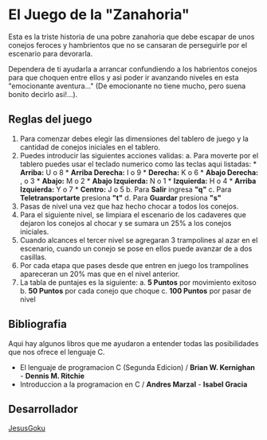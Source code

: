 # El Juego de la "Zanahoria"
Esta es la triste historia de una pobre zanahoria que debe escapar de unos conejos feroces y hambrientos que no se cansaran de perseguirle por el escenario para devorarla.

Dependera de ti ayudarla a arrancar confundiendo a los habrientos conejos para que choquen entre ellos y asi poder ir avanzando niveles en esta "emocionante aventura…" (De emocionante no tiene mucho, pero suena bonito decirlo asi!…).

## Reglas del juego
1. Para comenzar debes elegir las dimensiones del tablero de juego y la cantidad de conejos iniciales en el tablero.
2. Puedes introducir las siguientes acciones validas:
	a. Para moverte por el tablero puedes usar el teclado numerico como las teclas aqui listadas:
		* __Arriba:__ U o 8
		* __Arriba Derecha:__ I o 9
		* __Derecha:__ K o 6
		* __Abajo Derecha:__ , o 3
		* __Abajo:__ M o 2
		* __Abajo Izquierda:__ N o 1
		* __Izquierda:__ H o 4
		* __Arriba Izquierda:__ Y o 7
		* __Centro:__ J o 5
	b. Para __Salir__ ingresa __"q"__
	c. Para __Teletransportarte__ presiona __"t"__
	d. Para __Guardar__ presiona __"s"__
3. Pasas de nivel una vez que haz hecho chocar a todos los conejos.
4. Para el siguiente nivel, se limpiara el escenario de los cadaveres que dejaron los conejos al chocar y se sumara un 25% a los conejos iniciales.
5. Cuando alcances el tercer nivel se agregaran 3 trampolines al azar en el escenario, cuando un conejo se pose en ellos puede avanzar de a dos casillas.
6. Por cada etapa que pases desde que entren en juego los trampolines apareceran un 20% mas que en el nivel anterior.
7. La tabla de puntajes es la siguiente:
	a. __5 Puntos__ por movimiento exitoso
	b. __50 Puntos__ por cada conejo que choque
	c. __100 Puntos__ por pasar de nivel
	

## Bibliografia
Aqui hay algunos libros que me ayudaron a entender todas las posibilidades que nos ofrece el lenguaje C.

+ El lenguaje de programacion C (Segunda Edicion) / __Brian W. Kernighan__ - __Dennis M. Ritchie__
+ Introduccion a la programacion en C / __Andres Marzal__ - __Isabel Gracia__

## Desarrollador
[JesusGoku](http://www.twitter.com/jesusgoku)